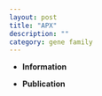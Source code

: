 ```yaml
---
layout: post
title: "APX"
description: ""
category: gene family
---
```


* **Information**  

* **Publication**  


